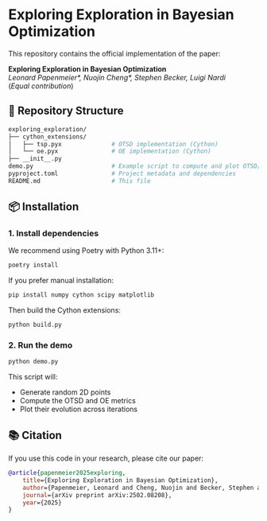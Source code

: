 # Exploring Exploration in Bayesian Optimization

This repository contains the official implementation of the paper:

**Exploring Exploration in Bayesian Optimization**  
*Leonard Papenmeier\*, Nuojin Cheng\*, Stephen Becker, Luigi Nardi*  
(*Equal contribution*)

## 📁 Repository Structure

```bash
exploring_exploration/
├── cython_extensions/
│   ├── tsp.pyx              # OTSD implementation (Cython)
│   └── oe.pyx               # OE implementation (Cython)
├── __init__.py
demo.py                      # Example script to compute and plot OTSD/OE
pyproject.toml               # Project metadata and dependencies
README.md                    # This file
```

## 📦 Installation
### 1. Install dependencies
We recommend using Poetry with Python 3.11+:
```bash
poetry install
```

If you prefer manual installation:
```bash
pip install numpy cython scipy matplotlib
```
Then build the Cython extensions:
```bash
python build.py
```

### 2. Run the demo
```bash
python demo.py
```
This script will:

* Generate random 2D points
* Compute the OTSD and OE metrics
* Plot their evolution across iterations

## 📚 Citation

If you use this code in your research, please cite our paper:
```bibtex
@article{papenmeier2025exploring,
    title={Exploring Exploration in Bayesian Optimization},
    author={Papenmeier, Leonard and Cheng, Nuojin and Becker, Stephen and Nardi, Luigi},
    journal={arXiv preprint arXiv:2502.08208},
    year={2025}
}
```